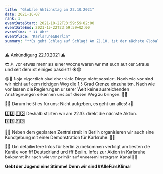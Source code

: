 ```yaml
---
title: "Globale Aktionstag am 22.10.2021"
date: 2021-10-07
rank: 1
eventDateStart: 2021-10-22T23:59:59+02:00
eventDateEnd: 2021-10-22T23:59:59+02:00
eventTime: " 11 Uhr"
eventPlace: "Karlsruhe&Berlin"
summary: "**Es geht Schlag auf Schlag! Am 22.10. ist der nächste Globale Aktionstag! Gemeinsam mit euch wollen wir um 11 Uhr zu einem Demoaufzug starten. Den Ort erfahrt ihr noch sobald wir mehr dazu sagen dürfen**"
---
```


⚠️ Ankündigung 22.10.2021 ⚠️

😎☀️ Vor etwas mehr als einer Woche waren wir mit euch auf der Straße und seit dem ist einiges passiert! ☀️😎

😡😤 Naja eigentlich sind eher viele Dinge nicht passiert. Nach wie vor sind wir nicht auf dem richtigen Weg die 1,5 Grad Grenze einzuhalten. Nach wie vor lassen die Regierungen unserer Welt keine ausreichenden Anstregnungen erkennen uns auf diesen Weg zu bringen. 😤😡

🚨✊ Darum heißt es für uns: Nicht aufgeben, es geht um alles! ✊🚨

2️⃣2️⃣.1️⃣0️⃣ Deshalb starten wir am 22.10. direkt die nächste Aktion. 2️⃣2️⃣.1️⃣0️⃣

🐻🧸 Neben dem geplanten Zentralstreik in Berlin organisieren wir auch eine Kundgebung mit einer Demonstration für Karlsruhe. 🧸🐻

🚌🚅 Um detailiertere Infos für Berlin zu bekommen verfolgt am besten die Kanäle von fff Deutschland und fff Berlin. Infos zur Aktion in Karlsruhe bekommt ihr nach wie vor primär auf unserem Instagram Kanal 🚅🚌

**Gebt der Jugend eine Stimme! Denn wir sind #AlleFürsKlima!**
